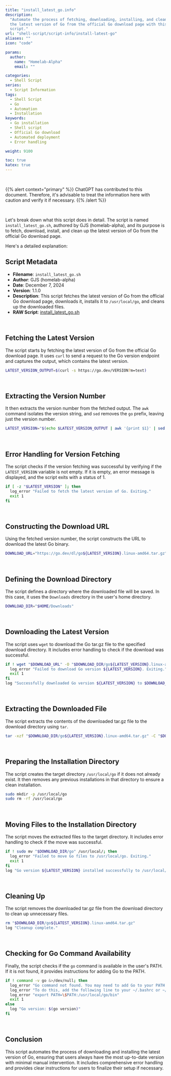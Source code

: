 ```yaml
---
title: "install_latest_go.info"
description:
  "Automate the process of fetching, downloading, installing, and cleaning up
  the latest version of Go from the official Go download page with this shell
  script."
url: "shell-script/script-info/install-latest-go"
aliases: ""
icon: "code"

params:
  author:
    name: "Homelab-Alpha"
    email: ""

categories:
  - Shell Script
series:
  - Script Information
tags:
  - Shell Script
  - Go
  - Automation
  - Installation
keywords:
  - Go installation
  - Shell script
  - Official Go download
  - Automated deployment
  - Error handling

weight: 9100

toc: true
katex: true
---
```


<br />

{{% alert context="primary" %}}
ChatGPT has contributed to this document. Therefore, it's advisable to treat the
information here with caution and verify it if necessary. {{% /alert %}}

<br />

Let's break down what this script does in detail. The script is named
`install_latest_go.sh`, authored by GJS (homelab-alpha), and its purpose is to
fetch, download, install, and clean up the latest version of Go from the
official Go download page.

Here's a detailed explanation:

## Script Metadata

- **Filename**: `install_latest_go.sh`
- **Author**: GJS (homelab-alpha)
- **Date**: December 7, 2024
- **Version**: 1.1.0
- **Description**: This script fetches the latest version of Go from the
  official Go download page, downloads it, installs it to `/usr/local/go`, and
  cleans up the downloaded files.
- **RAW Script**: [install_latest_go.sh]

<br />

## Fetching the Latest Version

The script starts by fetching the latest version of Go from the official Go
download page. It uses `curl` to send a request to the Go version endpoint and
captures the output, which contains the latest version.

```bash
LATEST_VERSION_OUTPUT=$(curl -s https://go.dev/VERSION?m=text)
```

<br />

## Extracting the Version Number

It then extracts the version number from the fetched output. The `awk` command
isolates the version string, and `sed` removes the `go` prefix, leaving just the
version number.

```bash
LATEST_VERSION="$(echo $LATEST_VERSION_OUTPUT | awk '{print $1}' | sed 's/go//')"
```

<br />

## Error Handling for Version Fetching

The script checks if the version fetching was successful by verifying if the
`LATEST_VERSION` variable is not empty. If it is empty, an error message is
displayed, and the script exits with a status of 1.

```bash
if [ -z "$LATEST_VERSION" ]; then
  log_error "Failed to fetch the latest version of Go. Exiting."
  exit 1
fi
```

<br />

## Constructing the Download URL

Using the fetched version number, the script constructs the URL to download the
latest Go binary.

```bash
DOWNLOAD_URL="https://go.dev/dl/go${LATEST_VERSION}.linux-amd64.tar.gz"
```

<br />

## Defining the Download Directory

The script defines a directory where the downloaded file will be saved. In this
case, it uses the `Downloads` directory in the user's home directory.

```bash
DOWNLOAD_DIR="$HOME/Downloads"
```

<br />

## Downloading the Latest Version

The script uses `wget` to download the Go tar.gz file to the specified download
directory. It includes error handling to check if the download was successful.

```bash
if ! wget "$DOWNLOAD_URL" -O "$DOWNLOAD_DIR/go${LATEST_VERSION}.linux-amd64.tar.gz"; then
  log_error "Failed to download Go version ${LATEST_VERSION}. Exiting."
  exit 1
fi
log "Successfully downloaded Go version ${LATEST_VERSION} to $DOWNLOAD_DIR."
```

<br />

## Extracting the Downloaded File

The script extracts the contents of the downloaded tar.gz file to the download
directory using `tar`.

```bash
tar -xzf "$DOWNLOAD_DIR/go${LATEST_VERSION}.linux-amd64.tar.gz" -C "$DOWNLOAD_DIR"
```

<br />

## Preparing the Installation Directory

The script creates the target directory `/usr/local/go` if it does not already
exist. It then removes any previous installations in that directory to ensure a
clean installation.

```bash
sudo mkdir -p /usr/local/go
sudo rm -rf /usr/local/go
```

<br />

## Moving Files to the Installation Directory

The script moves the extracted files to the target directory. It includes error
handling to check if the move was successful.

```bash
if ! sudo mv "$DOWNLOAD_DIR/go" /usr/local/; then
  log_error "Failed to move Go files to /usr/local/go. Exiting."
  exit 1
fi
log "Go version ${LATEST_VERSION} installed successfully to /usr/local/go."
```

<br />

## Cleaning Up

The script removes the downloaded tar.gz file from the download directory to
clean up unnecessary files.

```bash
rm "$DOWNLOAD_DIR/go${LATEST_VERSION}.linux-amd64.tar.gz"
log "Cleanup complete."
```

<br />

## Checking for Go Command Availability

Finally, the script checks if the `go` command is available in the user's PATH.
If it is not found, it provides instructions for adding Go to the PATH.

```bash
if ! command -v go &>/dev/null; then
  log_error "Go command not found. You may need to add Go to your PATH."
  log_error "To do this, add the following line to your ~/.bashrc or ~/.bash_profile:"
  log_error "export PATH=\$PATH:/usr/local/go/bin"
  exit 1
else
  log "Go version: $(go version)"
fi
```

<br />

## Conclusion

This script automates the process of downloading and installing the latest
version of Go, ensuring that users always have the most up-to-date version with
minimal manual intervention. It includes comprehensive error handling and
provides clear instructions for users to finalize their setup if necessary.

[install_latest_go.sh]:
  https://raw.githubusercontent.com/homelab-alpha/shell-script/main/scripts/install_latest_go.sh
